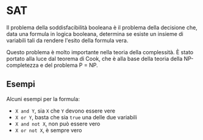 # SAT

Il problema della soddisfacibilità booleana è il problema della decisione che, data una formula in logica booleana, determina se esiste un insieme di variabili tali da rendere l'esito della formula vera.

Questo problema è molto importante nella teoria della complessità. È stato portato alla luce dal teorema di Cook, che è alla base della teoria della NP-completezza e del problema P = NP.


## Esempi

Alcuni esempi per la formula:

- `X and Y`, sia `X` che `Y` devono essere vere
- `X or Y`, basta che sia `true` una delle due variabili
- `X and not X`, non può essere vero
- `X or not X`, è sempre vero
